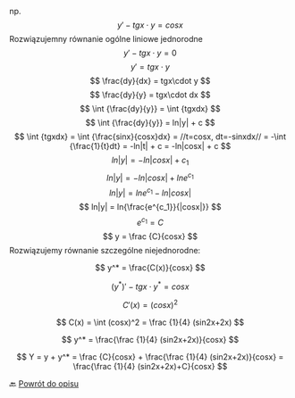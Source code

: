 np.
$$ y' - tgx \cdot y = cosx $$
Rozwiązujemny równanie ogólne liniowe jednorodne  
$$ y' - tgx \cdot y = 0 $$
$$ y' = tgx\cdot y $$
$$ \frac{dy}{dx} = tgx\cdot y $$
$$ \frac{dy}{y} = tgx\cdot dx $$
$$ \int {\frac{dy}{y}} = \int {tgxdx} $$
$$ \int {\frac{dy}{y}} = ln|y| + c $$
$$ \int {tgxdx} = \int {\frac{sinx}{cosx}dx} = //t=cosx, dt=-sinxdx// = -\int {\frac{1}{t}dt} = -ln|t| + c = -ln|cosx| + c $$
$$ ln|y| = -ln|cosx| + c_1 $$
$$ ln|y| = -ln|cosx| + lne^{c_1} $$
$$ ln|y| = lne^{c_1} - ln|cosx| $$
$$ ln|y| = ln{\frac{e^{c_1}}{|cosx|}} $$
$$ e^{c_1} = C$$
$$ y = \frac {C}{cosx} $$
Rozwiązujemy równanie szczególne niejednorodne:  

$$ y^* = \frac{C(x)}{cosx} $$

$$ (y^*)' - tgx \cdot y^* = cosx $$ 

$$ C'(x) = (cosx)^2 $$

$$ C(x) = \int (cosx)^2 = \frac {1}{4} (sin2x+2x) $$

$$ y^* = \frac{\frac {1}{4} (sin2x+2x)}{cosx} $$

$$ Y = y + y^* = \frac {C}{cosx} + \frac{\frac {1}{4} (sin2x+2x)}{cosx} = \frac{\frac {1}{4} (sin2x+2x)+C}{cosx} $$

🔙 [Powrót do opisu](metoda3-rzedu-1.md)